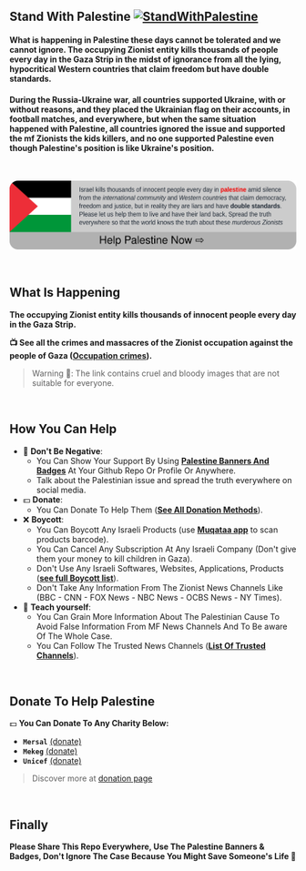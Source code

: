 ## Stand With Palestine [![StandWithPalestine](https://raw.githubusercontent.com/karim-eg/StandWithPalestine/main/assets/palestine_badge.svg)](https://github.com/karim-eg/StandWithPalestine/blob/main/Donate.md)
#### What is happening in Palestine these days cannot be tolerated and we cannot ignore. The occupying Zionist entity kills thousands of people every day in the Gaza Strip in the midst of ignorance from all the lying, hypocritical Western countries that claim freedom but have double standards.
#### During the Russia-Ukraine war, all countries supported Ukraine, with or without reasons, and they placed the Ukrainian flag on their accounts, in football matches, and everywhere, but when the same situation happened with Palestine, all countries ignored the issue and supported the mf Zionists the kids killers, and no one supported Palestine even though Palestine's position is like Ukraine's position.

<br>

[![StandWithPalestine](https://raw.githubusercontent.com/karim-eg/StandWithPalestine/main/assets/palestine_banner.svg)](https://github.com/karim-eg/StandWithPalestine/blob/main/Donate.md)

<br>

## What Is Happening
__The occupying Zionist entity kills thousands of innocent people every day in the Gaza Strip.__

__📺 See all the crimes and massacres of the Zionist occupation against the people of Gaza (<a href="https://encept.notion.site/fb9b47539672461ea8767cc60914ae7e?v=becbc29a0fb642e7aed82193e0fc5294" target="_blank">Occupation crimes</a>).__
> Warning 🔞: The link contains cruel and bloody images that are not suitable for everyone.
 
<br>

## How You Can Help
- 🙌 **Don't Be Negative**:
  - You Can Show Your Support By Using <a href="https://github.com/karim-eg/StandWithPalestine/blob/main/Banners.md">**Palestine Banners And Badges**</a> At Your Github Repo Or Profile Or Anywhere.
  - Talk about the Palestinian issue and spread the truth everywhere on social media.
- 💵 **Donate**:
  - You Can Donate To Help Them (<a href="https://github.com/karim-eg/StandWithPalestine/blob/main/Donate.md">**See All Donation Methods**</a>).
- ❌ **Boycott**:
  - You Can Boycott Any Israeli Products (use <a href="https://play.google.com/store/apps/details?id=co.encept.muqataa" target="_blank">**Muqataa app**</a> to scan products barcode).
  - You Can Cancel Any Subscription At Any Israeli Company (Don't give them your money to kill children in Gaza).
  - Don't Use Any Israeli Softwares, Websites, Applications, Products (<a href="https://github.com/karim-eg/StandWithPalestine/blob/main/Boycott.md">**see full Boycott list**</a>).
  - Don't Take Any Information From The Zionist News Channels Like (BBC - CNN - FOX News - NBC News - OCBS News - NY Times).
- 📰 **Teach yourself**:
  - You Can Grain More Information About The Palestinian Cause To Avoid False Information From MF News Channels And To Be aware Of The Whole Case.
  - You Can Follow The Trusted News Channels (<a href="https://github.com/karim-eg/StandWithPalestine/blob/main/TrustedMedia.md">**List Of Trusted Channels**</a>).

<br>

## Donate To Help Palestine
💵 **You Can Donate To Any Charity Below:**
- **`Mersal`** <a href="https://mersal-ngo.org/Donation">(donate)</a>
- **`Mekeg`**  <a href="https://mekeg.org/donations/show/cause/894">(donate)</a>
- **`Unicef`** <a href="https://help.unicef.org/ob/donate-to-children">(donate)</a>

> Discover more at <a href="https://github.com/karim-eg/StandWithPalestine/blob/main/Donate.md">donation page</a>

<br>

## Finally
**Please Share This Repo Everywhere, Use The Palestine Banners & Badges, Don't Ignore The Case Because You Might Save Someone's Life 💛**
